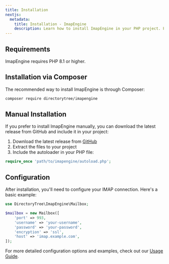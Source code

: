 ```yaml
---
title: Installation
nextjs:
  metadata:
    title: Installation - ImapEngine
    description: Learn how to install ImapEngine in your PHP project. Follow our step-by-step guide for both Composer and manual installation methods.
---
```


## Requirements

ImapEngine requires PHP 8.1 or higher.

## Installation via Composer

The recommended way to install ImapEngine is through Composer:

```bash
composer require directorytree/imapengine
```

## Manual Installation

If you prefer to install ImapEngine manually, you can download the latest release from GitHub and include it in your project:

1. Download the latest release from [GitHub](https://github.com/DirectoryTree/ImapEngine/releases)
2. Extract the files to your project
3. Include the autoloader in your PHP file:

```php
require_once 'path/to/imapengine/autoload.php';
```

## Configuration

After installation, you'll need to configure your IMAP connection. Here's a basic example:

```php
use DirectoryTree\ImapEngine\Mailbox;

$mailbox = new Mailbox([
    'port' => 993,
    'username' => 'your-username',
    'password' => 'your-password',
    'encryption' => 'ssl',
    'host' => 'imap.example.com',
]);
```

For more detailed configuration options and examples, check out our [Usage Guide](/docs/usage/connecting).
